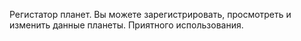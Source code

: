 Регистатор планет.
Вы можете зарегистрировать, просмотреть и изменить данные планеты.
Приятного использования.